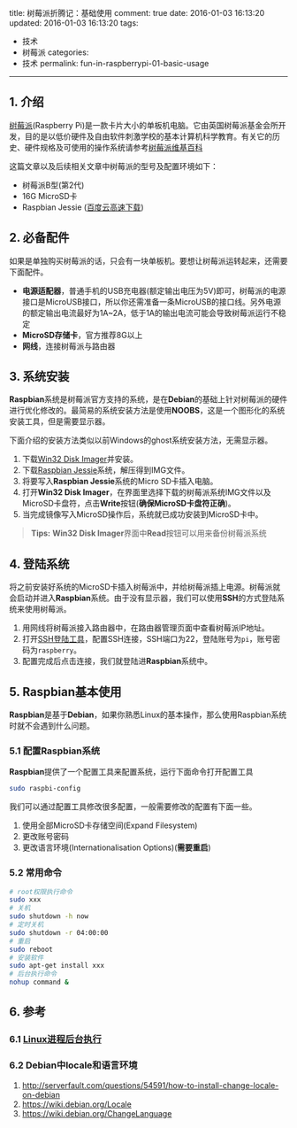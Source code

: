 title: 树莓派折腾记：基础使用
comment: true
date: 2016-01-03 16:13:20
updated: 2016-01-03 16:13:20
tags:
  - 技术
  - 树莓派
categories:
  - 技术
permalink: fun-in-raspberrypi-01-basic-usage
---

## 1. 介绍

[树莓派](https://www.raspberrypi.org/)(Raspberry Pi)是一款卡片大小的单板机电脑。它由英国树莓派基金会所开发，目的是以低价硬件及自由软件刺激学校的基本计算机科学教育。有关它的历史、硬件规格及可使用的操作系统请参考[树莓派维基百科](https://zh.wikipedia.org/wiki/%E6%A0%91%E8%8E%93%E6%B4%BE)

这篇文章以及后续相关文章中树莓派的型号及配置环境如下：

* 树莓派B型(第2代)
* 16G MicroSD卡
* Raspbian Jessie ([百度云高速下载](http://pan.baidu.com/s/1ntTT0rn))

<!-- more -->

## 2. 必备配件

如果是单独购买树莓派的话，只会有一块单板机。要想让树莓派运转起来，还需要下面配件。

* **电源适配器**，普通手机的USB充电器(额定输出电压为5V)即可，树莓派的电源接口是MicroUSB接口，所以你还需准备一条MicroUSB的接口线。另外电源的额定输出电流最好为1A~2A，低于1A的输出电流可能会导致树莓派运行不稳定
* **MicroSD存储卡**，官方推荐8G以上
* **网线**，连接树莓派与路由器

## 3. 系统安装

**Raspbian**系统是树莓派官方支持的系统，是在**Debian**的基础上针对树莓派的硬件进行优化修改的。最简易的系统安装方法是使用**NOOBS**，这是一个图形化的系统安装工具，但是需要显示器。

下面介绍的安装方法类似以前Windows的ghost系统安装方法，无需显示器。

1. 下载[Win32 Disk Imager](http://pan.baidu.com/s/1dEwAcnv)并安装。
2. 下载[Raspbian Jessie](http://pan.baidu.com/s/1ntTT0rn)系统，解压得到IMG文件。
3. 将要写入**Raspbian Jessie**系统的Micro SD卡插入电脑。
4. 打开**Win32 Disk Imager**，在界面里选择下载的树莓派系统IMG文件以及MicroSD卡盘符，点击**Write**按钮(**确保MicroSD卡盘符正确**)。
5. 当完成镜像写入MicroSD操作后，系统就已成功安装到MicroSD卡中。

> **Tips:** **Win32 Disk Imager**界面中**Read**按钮可以用来备份树莓派系统

## 4. 登陆系统

将之前安装好系统的MicroSD卡插入树莓派中，并给树莓派插上电源。树莓派就会启动并进入**Raspbian**系统。由于没有显示器，我们可以使用**SSH**的方式登陆系统来使用树莓派。

1. 用网线将树莓派接入路由器中，在路由器管理页面中查看树莓派IP地址。
2. 打开[SSH登陆工具](http://pan.baidu.com/s/1gdNuew7)，配置SSH连接，SSH端口为22，登陆账号为`pi`，账号密码为`raspberry`。
3. 配置完成后点击连接，我们就登陆进**Raspbian**系统中。

## 5. Raspbian基本使用

**Raspbian**是基于**Debian**，如果你熟悉Linux的基本操作，那么使用Raspbian系统时就不会遇到什么问题。

### 5.1 配置Raspbian系统

**Raspbian**提供了一个配置工具来配置系统，运行下面命令打开配置工具

``` bash
sudo raspbi-config
```

我们可以通过配置工具修改很多配置，一般需要修改的配置有下面一些。

1. 使用全部MicroSD卡存储空间(Expand Filesystem)
2. 更改账号密码
3. 更改语言环境(Internationalisation Options)(**需要重启**)

### 5.2 常用命令

``` bash
# root权限执行命令
sudo xxx
# 关机
sudo shutdown -h now
# 定时关机
sudo shutdown -r 04:00:00
# 重启
sudo reboot
# 安装软件
sudo apt-get install xxx
# 后台执行命令
nohup command &
```

## 6. 参考

### 6.1 [Linux进程后台执行](http://www.ibm.com/developerworks/cn/linux/l-cn-nohup/)

### 6.2 Debian中locale和语言环境

1. http://serverfault.com/questions/54591/how-to-install-change-locale-on-debian
2. https://wiki.debian.org/Locale
3. https://wiki.debian.org/ChangeLanguage
